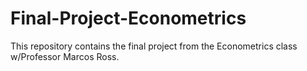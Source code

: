 # Final-Project-Econometrics
This repository contains the final project from the Econometrics class w/Professor Marcos Ross. 
